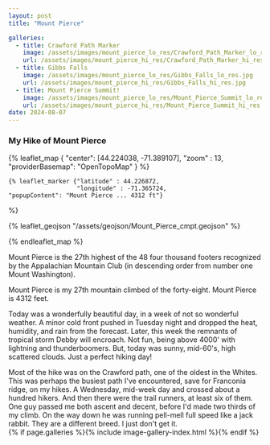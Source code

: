 ```yaml
---
layout: post
title: "Mount Pierce"

galleries:
  - title: Crawford Path Marker 
    image: /assets/images/mount_pierce_lo_res/Crawford_Path_Marker_lo_res.jpg
    url: /assets/images/mount_pierce_hi_res/Crawford_Path_Marker_hi_res.jpg
  - title: Gibbs Falls
    image: /assets/images/mount_pierce_lo_res/Gibbs_Falls_lo_res.jpg
    url: /assets/images/mount_pierce_hi_res/Gibbs_Falls_hi_res.jpg
  - title: Mount Pierce Summit! 
    image: /assets/images/mount_pierce_lo_res/Mount_Pierce_Summit_lo_res.jpg
    url: /assets/images/mount_pierce_hi_res/Mount_Pierce_Summit_hi_res.jpg
date: 2024-08-07
---
```


### My Hike of Mount Pierce




{% leaflet_map { "center": [44.224038, -71.389107],
                 "zoom" : 13, 
     "providerBasemap": "OpenTopoMap" } %}

    {% leaflet_marker {"latitude" : 44.226872,
                       "longitude" : -71.365724,
    "popupContent": "Mount Pierce ... 4312 ft"}
  %}

{% leaflet_geojson "/assets/geojson/Mount_Pierce_cmpt.geojson" %}

{% endleaflet_map %}

Mount Pierce is the 27th highest of the 48 four thousand footers recognized by the Appalachian Mountain Club (in descending order from number one Mount Washington).   

Mount Pierce is my 27th mountain climbed of the forty-eight. Mount Pierce is 4312 feet.  

Today was a wonderfully beautiful day, in a week of not so wonderful weather. A minor cold front pushed in Tuesday night and dropped the heat, humidity, and rain from the forecast. Later, this week the remnants of tropical storm Debby will encroach. Not fun, being above 4000' with lightning and thunderboomers. But, today was sunny, mid-60's, high scattered clouds. Just a perfect hiking day!  

Most of the hike was on the Crawford path, one of the oldest in the Whites. This was perhaps the busiest path I've encountered, save for Franconia ridge, on my hikes. A Wednesday, mid-week day and crossed about a hundred hikers. And then there were the trail runners, at least six of them. One guy passed me both ascent and decent, before I'd made two thirds of my climb. On the way down he was running pell-mell full speed like a jack rabbit. They are a different breed. I just don't get it.  
{% if page.galleries %}{% include image-gallery-index.html %}{% endif %}
